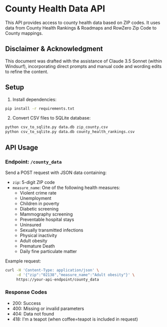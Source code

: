 # County Health Data API

This API provides access to county health data based on ZIP codes. It uses data from County Health Rankings & Roadmaps and RowZero Zip Code to County mappings.

## Disclaimer & Acknowledgment

This document was drafted with the assistance of Claude 3.5 Sonnet (within Windsurf), incorporating direct prompts and manual code and wording edits to refine the content.

## Setup

1. Install dependencies:
```bash
pip install -r requirements.txt
```

2. Convert CSV files to SQLite database:
```bash
python csv_to_sqlite.py data.db zip_county.csv
python csv_to_sqlite.py data.db county_health_rankings.csv
```

## API Usage

### Endpoint: `/county_data`

Send a POST request with JSON data containing:
- `zip`: 5-digit ZIP code
- `measure_name`: One of the following health measures:
  - Violent crime rate
  - Unemployment
  - Children in poverty
  - Diabetic screening
  - Mammography screening
  - Preventable hospital stays
  - Uninsured
  - Sexually transmitted infections
  - Physical inactivity
  - Adult obesity
  - Premature Death
  - Daily fine particulate matter

Example request:
```bash
curl -H 'Content-Type: application/json' \
     -d '{"zip":"02138","measure_name":"Adult obesity"}' \
     https://your-api-endpoint/county_data
```

### Response Codes
- 200: Success
- 400: Missing or invalid parameters
- 404: Data not found
- 418: I'm a teapot (when coffee=teapot is included in request)
